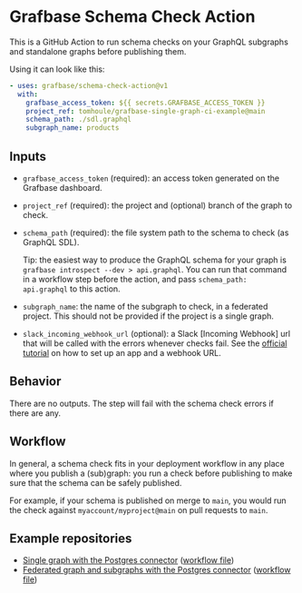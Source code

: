 # Grafbase Schema Check Action

This is a GitHub Action to run schema checks on your GraphQL subgraphs and
standalone graphs before publishing them.

Using it can look like this:

```yaml
- uses: grafbase/schema-check-action@v1
  with:
    grafbase_access_token: ${{ secrets.GRAFBASE_ACCESS_TOKEN }}
    project_ref: tomhoule/grafbase-single-graph-ci-example@main
    schema_path: ./sdl.graphql
    subgraph_name: products
```

## Inputs

- `grafbase_access_token` (required): an access token generated on the Grafbase dashboard.
- `project_ref` (required): the project and (optional) branch of the graph to check.
- `schema_path` (required): the file system path to the schema to check (as GraphQL SDL).

   Tip: the easiest way to produce the GraphQL schema for your graph is
   `grafbase introspect --dev > api.graphql`. You can run that command in a
   workflow step before the action, and pass `schema_path: api.graphql` to this
   action.
- `subgraph_name`: the name of the subgraph to check, in a federated project.
  This should not be provided if the project is a single graph.
- `slack_incoming_webhook_url` (optional): a Slack [Incoming Webhook] url that
  will be called with the errors whenever checks fail. See the [official
  tutorial](https://api.slack.com/messaging/webhooks) on how to set up an app
  and a webhook URL.


## Behavior

There are no outputs. The step will fail with the schema check errors if there are any.

## Workflow

In general, a schema check fits in your deployment workflow in any place where
you publish a (sub)graph: you run a check before publishing to make sure that
the schema can be safely published.

For example, if your schema is published on merge to `main`, you would run the
check against `myaccount/myproject@main` on pull requests to `main`.

## Example repositories

- [Single graph with the Postgres connector](https://github.com/tomhoule/grafbase-schema-check-action-single-graph-example) ([workflow file](https://github.com/tomhoule/grafbase-schema-check-action-single-graph-example/blob/main/.github/workflows/check.yml))
- [Federated graph and subgraphs with the Postgres connector](https://github.com/tomhoule/grafbase-schema-check-action-federated-graph-example) ([workflow file](https://github.com/tomhoule/grafbase-schema-check-action-federated-graph-example/blob/main/.github/workflows/check.yml))
